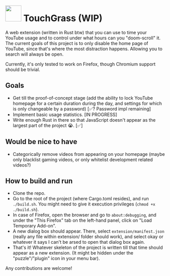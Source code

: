 # <img src="./extension/icons/logo_1.ico" width=50 height=50> TouchGrass (WIP)
A web extension (written in Rust btw) that you can use to time your YouTube usage and to control under what hours can you "doom-scroll" it.
The current goals of this project is to only disable the home page of YouTube, since that's where the most distraction happens. Allowing you to search will always be open.

Currently, it's only tested to work on Firefox, though Chromium support should be trivial.

## Goals
- Get till the proof-of-concept stage (add the ability to lock YouTube homepage for a certain duration during the day, and settings for which is only changeable by a password) [✅? Password impl remaining]
- Implement basic usage statistics. [IN PROGRESS]
- Write enough Rust in there so that JavaScript doesn't appear as the largest part of the project 😭. [✅]

## Would be nice to have
- Categorically remove videos from appearing on your homepage (maybe only blacklist gaming videos, or only whitelist development related videos?)


## How to build and run
- Clone the repo.
- Go to the root of the project (where Cargo.toml resides), and run 
`./build.sh`. You might need to give it execution privileges (`chmod +x ./build.sh`).
- In case of Firefox, open the browser and go to `about:debugging`, and under the "This Firefox" tab on the left-hand panel, click on "Load Temporary Add-on".
- A new dialog box should appear. There, select `extension/manifest.json` (really any file within extension/ folder should work), and select okay or whatever it says I can't be arsed to open that dialog box again.
- That's it! Whatever skeleton of the project is written till that time should appear as a new extension. (It might be hidden under the "puzzle"/"plugin" icon in your menu bar).

Any contributions are welcome!
